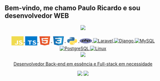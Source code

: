 ## Bem-vindo, me chamo Paulo Ricardo e sou desenvolvedor WEB
<div align="center">
  <a href="https://github.com/PaPaPaulitos">
  <img height="180em" src="https://github-readme-stats.vercel.app/api?username=PaPaPaulitos&theme=dracula"/>
  <div style="display: inline_block"><br>
  <img align="center" alt="JavaScript" height="30" width="40" src="https://raw.githubusercontent.com/devicons/devicon/master/icons/javascript/javascript-plain.svg">
  <img align="center" alt="TypeScript" height="30" width="40" src="https://raw.githubusercontent.com/devicons/devicon/master/icons/typescript/typescript-plain.svg">
  
  <img align="center" alt="HTML" height="30" width="40" src="https://raw.githubusercontent.com/devicons/devicon/master/icons/html5/html5-original.svg">
  <img align="center" alt="CSS" height="30" width="40" src="https://raw.githubusercontent.com/devicons/devicon/master/icons/css3/css3-original.svg">
  <img align="center" alt="Python" height="30" width="40" src="https://raw.githubusercontent.com/devicons/devicon/master/icons/python/python-original.svg">
  <img align="center" alt="PHP" height="30" width="40" src="https://raw.githubusercontent.com/devicons/devicon/master/icons/php/php-original.svg">
  <img align="center" alt="Laravel" height="30" width="40" src="https://static-00.iconduck.com/assets.00/laravel-icon-497x512-uwybstke.png">
  <img align="center" alt="Django" height="30" width="40" src="https://icon-library.com/images/django-icon/django-icon-0.jpg">
  <img align="center" alt="MySQL" height="30" width="40" src="https://cdn-icons-png.flaticon.com/512/5968/5968313.png">
  <img align="center" alt="PostgreSQL" height="30" width="40" src="https://upload.wikimedia.org/wikipedia/commons/thumb/2/29/Postgresql_elephant.svg/1200px-Postgresql_elephant.svg.png">
  <img align="center" alt="Linux" height="30" width="40" src="https://upload.wikimedia.org/wikipedia/commons/thumb/3/35/Tux.svg/800px-Tux.svg.png">
</div> 
</div>

  <div align="center">
  <img align="center" src="https://25.media.tumblr.com/tumblr_m2hpn4XlZQ1r73plvo1_500.gif"/>
  
  <p>Desenvolvedor Back-end em essência e Full-stack em necessidade</p>

 
<div> 
  <a href = "mailto:pauloricardomrs2002@gmail.com"><img src="https://img.shields.io/badge/-Gmail-%23333?style=for-the-badge&logo=gmail&logoColor=white" target="_blank"></a>
  <a href="https://www.linkedin.com/in/paulo-mesquita-043aba1b9/" target="_blank"><img src="https://img.shields.io/badge/-LinkedIn-%230077B5?style=for-the-badge&logo=linkedin&logoColor=white" target="_blank"></a> 
</div>
</div>
  
